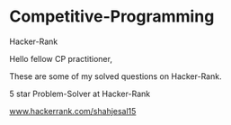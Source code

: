 # Competitive-Programming
Hacker-Rank

Hello fellow CP practitioner,

These are some of my solved questions on Hacker-Rank.

5 star Problem-Solver at Hacker-Rank

www.hackerrank.com/shahjesal15
